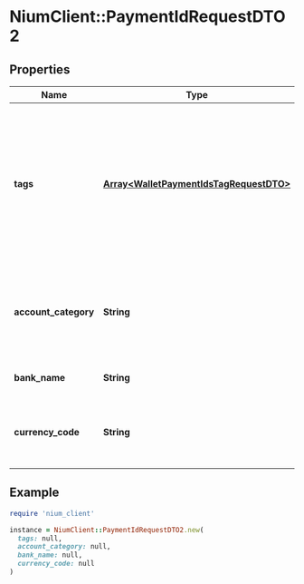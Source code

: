 # NiumClient::PaymentIdRequestDTO2

## Properties

| Name | Type | Description | Notes |
| ---- | ---- | ----------- | ----- |
| **tags** | [**Array&lt;WalletPaymentIdsTagRequestDTO&gt;**](WalletPaymentIdsTagRequestDTO.md) | This object contains the user defined key-value pairs provided by the client. The maximum number of tags allowed is 15. | [optional] |
| **account_category** | **String** | This field accepts the account category while assigning a virtual account | [optional] |
| **bank_name** | **String** | This field accepts the bank name. |  |
| **currency_code** | **String** | This field accepts the 3-letter [ISO-4217 currency code](doc:currency-and-country-codes). |  |

## Example

```ruby
require 'nium_client'

instance = NiumClient::PaymentIdRequestDTO2.new(
  tags: null,
  account_category: null,
  bank_name: null,
  currency_code: null
)
```

